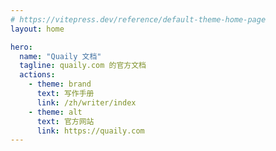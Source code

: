 ```yaml
---
# https://vitepress.dev/reference/default-theme-home-page
layout: home

hero:
  name: "Quaily 文档"
  tagline: quaily.com 的官方文档
  actions:
    - theme: brand
      text: 写作手册
      link: /zh/writer/index
    - theme: alt
      text: 官方网站
      link: https://quaily.com
---
```

